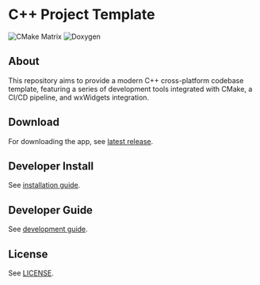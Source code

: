 # C++ Project Template

![CMake Matrix](https://github.com/MangaD/cpp-project-template/actions/workflows/cmake.yml/badge.svg) ![Doxygen](https://github.com/MangaD/cpp-project-template/actions/workflows/doxygen-gh-pages.yml/badge.svg)

## About

This repository aims to provide a modern C++ cross-platform codebase template, featuring a series of development tools integrated with CMake, a CI/CD pipeline, and wxWidgets integration.

## Download

For downloading the app, see [latest release](https://github.com/MangaD/cpp-project-template/releases/latest).

## Developer Install

See [installation guide](docs/INSTALL.md).

## Developer Guide

See [development guide](docs/GUIDE.md).

## License

See [LICENSE](LICENSE).
